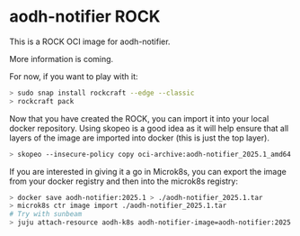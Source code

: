 # aodh-notifier ROCK

This is a ROCK OCI image for aodh-notifier.

More information is coming.

For now, if you want to play with it:

```bash
> sudo snap install rockcraft --edge --classic
> rockcraft pack
```

Now that you have created the ROCK, you can import it into
your local docker repository. Using skopeo is a good idea as
it will help ensure that all layers of the image are imported
into docker (this is just the top layer).

```bash
> skopeo --insecure-policy copy oci-archive:aodh-notifier_2025.1_amd64.rock docker-daemon:aodh-notifier:2025.1
```

If you are interested in giving it a go in Microk8s, you can
export the image from your docker registry and then into the
microk8s registry:

```bash
> docker save aodh-notifier:2025.1 > ./aodh-notifier_2025.1.tar
> microk8s ctr image import ./aodh-notifier_2025.1.tar
# Try with sunbeam
> juju attach-resource aodh-k8s aodh-notifier-image=aodh-notifier:2025.1
```
